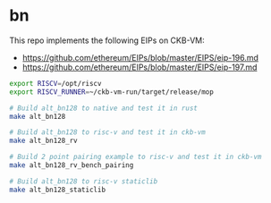 # bn

This repo implements the following EIPs on CKB-VM:

- https://github.com/ethereum/EIPs/blob/master/EIPS/eip-196.md
- https://github.com/ethereum/EIPs/blob/master/EIPS/eip-197.md

```sh
export RISCV=/opt/riscv
export RISCV_RUNNER=~/ckb-vm-run/target/release/mop

# Build alt_bn128 to native and test it in rust
make alt_bn128

# Build alt_bn128 to risc-v and test it in ckb-vm
make alt_bn128_rv

# Build 2 point pairing example to risc-v and test it in ckb-vm
make alt_bn128_rv_bench_pairing

# Build alt_bn128 to risc-v staticlib
make alt_bn128_staticlib
```
